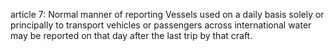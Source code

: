 article 7: Normal manner of reporting
Vessels used on a daily basis solely or principally to transport vehicles or passengers across international water may be reported on that day after the last trip by that craft. 
<ul>
</ul>